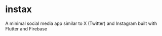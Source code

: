 # instax

A minimal social media app similar to X (Twitter) and Instagram built with Flutter and Firebase 
